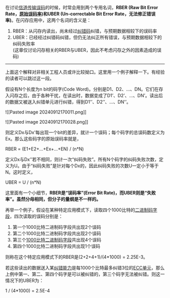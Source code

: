 在讨论[信道传输误码](https://zhida.zhihu.com/search?q=%E4%BF%A1%E9%81%93%E4%BC%A0%E8%BE%93%E8%AF%AF%E7%A0%81&zhida_source=entity&is_preview=1)的时候，时常会用到两个专用名词，**RBER (Raw Bit Error Rate，[原始误码率](https://zhida.zhihu.com/search?q=%E5%8E%9F%E5%A7%8B%E8%AF%AF%E7%A0%81%E7%8E%87&zhida_source=entity&is_preview=1))**和**UBER (Un-correctable Bit Error Rate，无法修正错误率)**。在闪存应用中，这两个名词的含义是：  
1) RBER：从闪存内读出，尚未经过[纠错码](https://zhida.zhihu.com/search?q=%E7%BA%A0%E9%94%99%E7%A0%81&zhida_source=entity&is_preview=1)纠错，与预期数据相较下的误码率  
2) UBER：已经经过纠错码纠错，但仍无法纠正所有错误，与预期数据相较下的纠码失败率  
(这章仅讨论闪存相关的RBER与UBER，因此不考虑闪存之外的因素造成的误码)

---

上面这个解释对非相关工程人员或许比较拗口。这里用一个例子解释一下。有经验的读者可以跳过这一段。

假设有N个长度为n bit的码字(Code Word)。分别是D1、D2、...、DN。它们在存入闪存之后，由于各种干扰，在读出时，数据变成了D1’、D2’、...、DN’。读出后的数据又被送入纠错单元进行纠错，得到D1’’、D2’’、...、DN’’。

![[Pasted image 20240912170011.png]]

  

![[Pasted image 20240912170028.png]]

则定义Dx与Dx’每出现一个bit的差异，就计一个误码；每个码字的总误码数定义为Ex。那么这些码字的原始误码率就是，

RBER = (E1+E2+...+Ex+...+EN) / (n*N)

定义Dx与Dx’’若不相同，则计一次“纠码失败”。所有N个码字的纠码失败次数，定义为U。由于“纠码失败”是针对每个Dx的，因此纠码失败的次数U一定小于等于N。这时定义，

UBER = U / (n*N)

这里面有一个小细节，**RBER是“误码率”(Error Bit Rate)，而UBER则是“失败率”。虽然分母相同，但分子的量纲是不一样的。**

再举一个例子，假设在某种特定应用模式下，读取四个1000比特的[二进制码字段](https://zhida.zhihu.com/search?q=%E4%BA%8C%E8%BF%9B%E5%88%B6%E7%A0%81%E5%AD%97%E6%AE%B5&zhida_source=entity&is_preview=1)，四次读取的误码分别是：  
1) 第一个1000比特二进制码字段共出现2个误码  
2) 第二个1000比特二进制码字段共出现2个误码  
3) 第三个[1000比特二进制码字段](https://zhida.zhihu.com/search?q=1000%E6%AF%94%E7%89%B9%E4%BA%8C%E8%BF%9B%E5%88%B6%E7%A0%81%E5%AD%97%E6%AE%B5&zhida_source=entity&is_preview=1)共出现4个误码  
4) 第四个1000比特二进制码字段共出现1个误码

则称在这个特定应用模式下的RBER是(2+2+4+1)/(4*1000) = 2.25E-3。

若这些读出的数据送入某[纠错能力](https://zhida.zhihu.com/search?q=%E7%BA%A0%E9%94%99%E8%83%BD%E5%8A%9B&zhida_source=entity&is_preview=1)是每1000个比特最多纠错3位的[ECC单元](https://zhida.zhihu.com/search?q=ECC%E5%8D%95%E5%85%83&zhida_source=entity&is_preview=1)，那么上例中第一、第二、第四个码字是可以被纠错的，第三个码字无法被纠错。则这一情况下的UBER为：

1 / (4*1000) = 2.5E-4